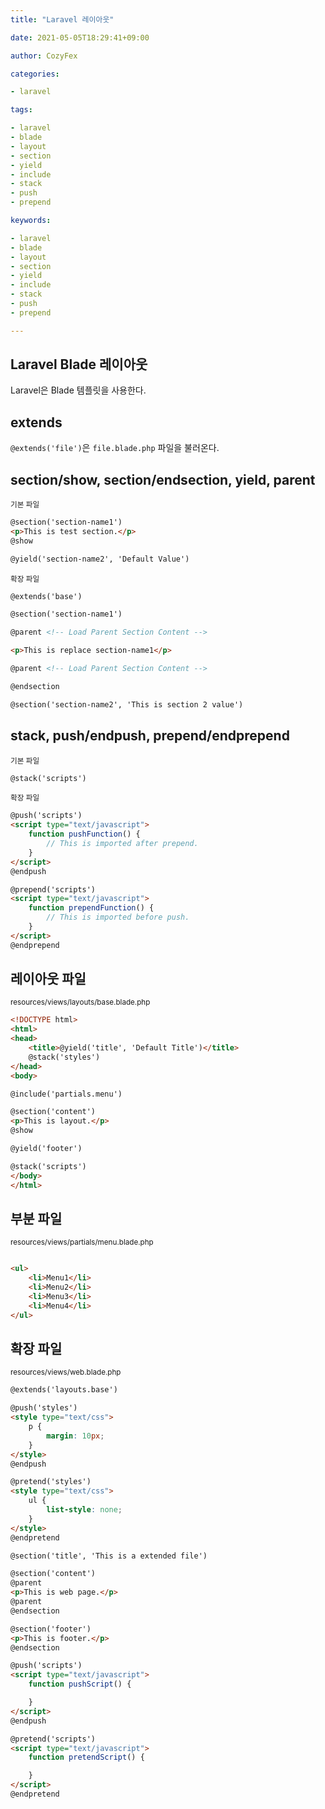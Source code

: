 ```yaml
---
title: "Laravel 레이아웃"

date: 2021-05-05T18:29:41+09:00

author: CozyFex

categories:

- laravel

tags:

- laravel
- blade
- layout
- section
- yield
- include
- stack
- push
- prepend

keywords:

- laravel
- blade
- layout
- section
- yield
- include
- stack
- push
- prepend

---
```


## Laravel Blade 레이아웃

Laravel은 Blade 템플릿을 사용한다.

## extends

`@extends('file')`은 `file.blade.php` 파일을 불러온다.

## section/show, section/endsection, yield, parent

<sub>기본 파일</sub>

```html
@section('section-name1')
<p>This is test section.</p>
@show

@yield('section-name2', 'Default Value')
```

<sub>확장 파일</sub>

```html
@extends('base')

@section('section-name1')

@parent <!-- Load Parent Section Content -->

<p>This is replace section-name1</p>

@parent <!-- Load Parent Section Content -->

@endsection

@section('section-name2', 'This is section 2 value')
```

## stack, push/endpush, prepend/endprepend

<sub>기본 파일</sub>

```html
@stack('scripts')
```

<sub>확장 파일</sub>

```html
@push('scripts')
<script type="text/javascript">
    function pushFunction() {
        // This is imported after prepend.
    }
</script>
@endpush

@prepend('scripts')
<script type="text/javascript">
    function prependFunction() {
        // This is imported before push.
    }
</script>
@endprepend
```

## 레이아웃 파일

<sub>resources/views/layouts/base.blade.php</sub>

```html
<!DOCTYPE html>
<html>
<head>
    <title>@yield('title', 'Default Title')</title>
    @stack('styles')
</head>
<body>

@include('partials.menu')

@section('content')
<p>This is layout.</p>
@show

@yield('footer')

@stack('scripts')
</body>
</html>
```

## 부분 파일

<sub>resources/views/partials/menu.blade.php</sub>

```html

<ul>
    <li>Menu1</li>
    <li>Menu2</li>
    <li>Menu3</li>
    <li>Menu4</li>
</ul>
```

## 확장 파일

<sub>resources/views/web.blade.php</sub>

```html
@extends('layouts.base')

@push('styles')
<style type="text/css">
    p {
        margin: 10px;
    }
</style>
@endpush

@pretend('styles')
<style type="text/css">
    ul {
        list-style: none;
    }
</style>
@endpretend

@section('title', 'This is a extended file')

@section('content')
@parent
<p>This is web page.</p>
@parent
@endsection

@section('footer')
<p>This is footer.</p>
@endsection

@push('scripts')
<script type="text/javascript">
    function pushScript() {

    }
</script>
@endpush

@pretend('scripts')
<script type="text/javascript">
    function pretendScript() {

    }
</script>
@endpretend
```
